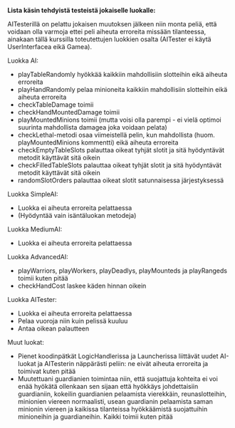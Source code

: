**Lista käsin tehdyistä testeistä jokaiselle luokalle:**

AITesterillä on pelattu jokaisen muutoksen jälkeen niin monta peliä, että voidaan olla varmoja ettei peli aiheuta
erroreita missään tilanteessa, ainakaan tällä kurssilla toteutettujen luokkien osalta (AITester ei käytä UserInterfacea
eikä Gamea).

Luokka AI:

- playTableRandomly hyökkää kaikkiin mahdollisiin slotteihin eikä aiheuta erroreita
- playHandRandomly pelaa minioneita kaikkiin mahdollisiin slotteihin eikä aiheuta erroreita
- checkTableDamage toimii
- checkHandMountedDamage toimii
- playMountedMinions toimii (mutta voisi olla parempi - ei vielä optimoi suurinta mahdollista damagea joka voidaan pelata)
- checkLethal-metodi osaa viimeistellä pelin, kun mahdollista (huom. playMountedMinions kommentti) eikä aiheuta erroreita
- checkEmptyTableSlots palauttaa oikeat tyhjät slotit ja sitä hyödyntävät metodit käyttävät sitä oikein
- checkFilledTableSlots palauttaa oikeat tyhjät slotit ja sitä hyödyntävät metodit käyttävät sitä oikein
- randomSlotOrders palauttaa oikeat slotit satunnaisessa järjestyksessä


Luokka SimpleAI:

- Luokka ei aiheuta erroreita pelattaessa
- (Hyödyntää vain isäntäluokan metodeja)

Luokka MediumAI:

- Luokka ei aiheuta erroreita pelattaessa

Luokka AdvancedAI:

- playWarriors, playWorkers, playDeadlys, playMounteds ja playRangeds toimii kuten pitää
- checkHandCost laskee käden hinnan oikein


Luokka AITester:

- Luokka ei aiheuta erroreita pelattaessa
- Pelaa vuoroja niin kuin pelissä kuuluu
- Antaa oikean palautteen

Muut luokat:

- Pienet koodinpätkät LogicHandlerissa ja Launcherissa liittävät uudet AI-luokat ja AITesterin 
näppärästi peliin: ne eivät aiheuta erroreita ja toimivat kuten pitää
- Muutettuani guardianien toimintaa niin, että suojattuja kohteita ei voi enää hyökätä ollenkaan sen sijaan että
hyökkäys johdettaisiin guardianiin, kokeilin guardianien pelaamista vierekkäin, reunaslotteihin, minionien viereen
normaalisti, usean guardianin pelaamista saman minionin viereen ja kaikissa tilanteissa hyökkäämistä suojattuihin
minioneihin ja guardianeihin. Kaikki toimii kuten pitää
